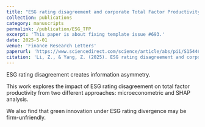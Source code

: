 ```yaml
---
title: "ESG rating disagreement and corporate Total Factor Productivity: Inference and prediction"
collection: publications
category: manuscripts
permalink: /publication/ESG_TFP
excerpt: 'This paper is about fixing template issue #693.'
date: 2025-5-01
venue: 'Finance Research Letters'
paperurl: 'https://www.sciencedirect.com/science/article/abs/pii/S1544612325003903'
citation: 'Li, Z., & Yang, Z. (2025). ESG rating disagreement and corporate Total Factor Productivity: Inference and prediction. Finance Research Letters, 78, 107127.'
---
```


ESG rating disagreement creates information asymmetry.

This work explores the impact of ESG rating disagreement on total factor productivity from two different approaches: microeconometric and SHAP analysis.

We also find that green innovation under ESG rating divergence may be firm-unfriendly.

